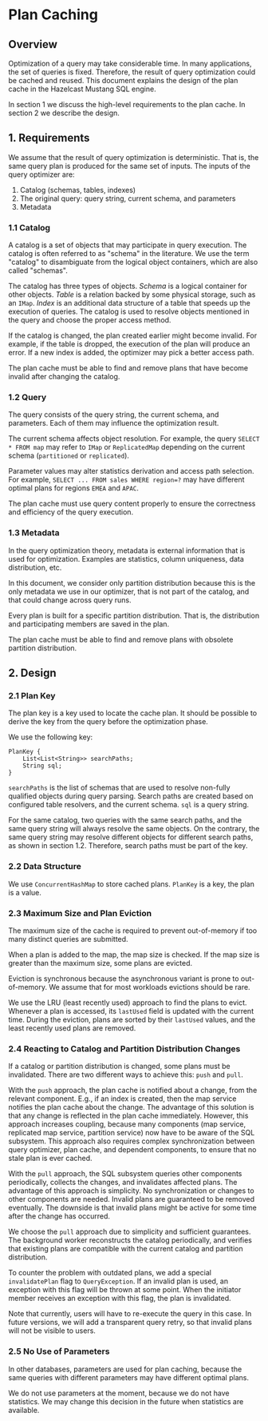 # Plan Caching

## Overview

Optimization of a query may take considerable time. In many applications, the set of queries is fixed. Therefore, the result of 
query optimization could be cached and reused. This document explains the design of the plan cache in the Hazelcast Mustang SQL
engine.

In section 1 we discuss the high-level requirements to the plan cache. In section 2 we describe the design. 

## 1. Requirements

We assume that the result of query optimization is deterministic. That is, the same query plan is produced for the same set of 
inputs. The inputs of the query optimizer are:
1. Catalog (schemas, tables, indexes)
1. The original query: query string, current schema, and parameters 
1. Metadata

### 1.1 Catalog

A  catalog is a set of objects that may participate in query execution. The catalog is often referred to as "schema" in 
the literature. We use the term "catalog" to disambiguate from the logical object containers, which are also called "schemas".
 
The catalog has three types of objects. *Schema* is a logical container for other objects. *Table* is a relation backed
by some physical storage, such as an `IMap`. *Index* is an additional data structure of a table that speeds up the execution 
of queries. The catalog is used to resolve objects mentioned in the query and choose the proper access method. 

If the catalog is changed, the plan created earlier might become invalid. For example, if the table is dropped, the execution 
of the plan will produce an error. If a new index is added, the optimizer may pick a better access path.

The plan cache must be able to find and remove plans that have become invalid after changing the catalog. 

### 1.2 Query

The query consists of the query string, the current schema, and parameters. Each of them may influence the optimization result.

The current schema affects object resolution. For example, the query `SELECT * FROM map` may refer to `IMap` or `ReplicatedMap`
depending on the current schema (`partitioned` or `replicated`). 

Parameter values may alter statistics derivation and access path selection. For example, `SELECT ... FROM sales WHERE region=?`
may have different optimal plans for regions `EMEA` and `APAC`.  
 
The plan cache must use query content properly to ensure the correctness and efficiency of the query execution.  
 
### 1.3 Metadata
 
In the query optimization theory, metadata is external information that is used for optimization. Examples are 
statistics, column uniqueness, data distribution, etc.

In this document, we consider only partition distribution because this is the only metadata we use in our optimizer, 
that is not part of the catalog, and that could change across query runs.

Every plan is built for a specific partition distribution. That is, the distribution and participating members are saved 
in the plan.

The plan cache must be able to find and remove plans with obsolete partition distribution. 
 
## 2. Design

### 2.1 Plan Key

The plan key is a key used to locate the cache plan. It should be possible to derive the key from the query before the 
optimization phase. 

We use the following key:
```
PlanKey {
    List<List<String>> searchPaths;
    String sql;
}
```
`searchPaths` is the list of schemas that are used to resolve non-fully qualified objects during query parsing. Search paths
are created based on configured table resolvers, and the current schema. `sql` is a query string.   

For the same catalog, two queries with the same search paths, and the same query string will always resolve the same objects. 
On the contrary, the same query string may resolve different objects for different search paths, as shown in section 1.2. 
Therefore, search paths must be part of the key.  

### 2.2 Data Structure

We use `ConcurrentHashMap` to store cached plans. `PlanKey` is a key, the plan is a value.
 
### 2.3 Maximum Size and Plan Eviction

The maximum size of the cache is required to prevent out-of-memory if too many distinct queries are submitted.

When a plan is added to the map, the map size is checked. If the map size is greater than the maximum size, some plans are 
evicted. 

Eviction is synchronous because the asynchronous variant is prone to out-of-memory. We assume that for most workloads 
evictions should be rare. 

We use the LRU (least recently used) approach to find the plans to evict. Whenever a plan is accessed, its `lastUsed` field is 
updated with the current time. During the eviction, plans are sorted by their `lastUsed` values, and the least recently used
plans are removed.   

### 2.4 Reacting to Catalog and Partition Distribution Changes

If a catalog or partition distribution is changed, some plans must be invalidated. There are two different ways to achieve 
this: `push` and `pull`.

With the `push` approach, the plan cache is notified about a change, from the relevant component. E.g., if an index is created,
then the map service notifies the plan cache about the change. The advantage of this solution is that any change is reflected 
in the plan cache immediately. However, this approach increases coupling, because many components (map service, 
replicated map service, partition service) now have to be aware of the SQL subsystem. This approach also requires complex
synchronization between query optimizer, plan cache, and dependent components, to ensure that no stale plan is ever cached.

With the `pull` approach, the SQL subsystem queries other components periodically, collects the changes, and invalidates 
affected plans. The advantage of this approach is simplicity. No synchronization or changes to other components are needed. 
Invalid plans are guaranteed to be removed eventually. The downside is that invalid plans might be active for some time after
the change has occurred.

We choose the `pull` approach due to simplicity and sufficient guarantees. The background worker reconstructs the catalog 
periodically, and verifies that existing plans are compatible with the current catalog and partition distribution. 

To counter the problem with outdated plans, we add a special `invalidatePlan` flag to `QueryException`. If an invalid plan
is used, an exception with this flag will be thrown at some point. When the initiator member receives an exception with 
this flag, the plan is invalidated. 

Note that currently, users will have to re-execute the query in this case. In future versions, we will add a transparent
query retry, so that invalid plans will not be visible to users.    

### 2.5 No Use of Parameters

In other databases, parameters are used for plan caching, because the same queries with different parameters may have different 
optimal plans.

We do not use parameters at the moment, because we do not have statistics. We may change this decision in the future when 
statistics are available.
